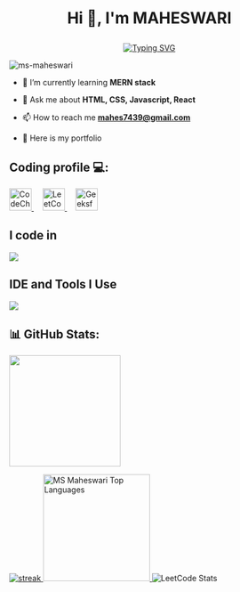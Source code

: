 # <p align="center">Hi 👋, I'm MAHESWARI</p>

<p align="center">
  <a href="https://git.io/typing-svg">
    <img src="https://readme-typing-svg.demolab.com?font=Fira+Code&pause=1000&color=F736A5&center=true&vCenter=true&random=true&width=435&lines=MERN+Stack+Developer+%F0%9F%91%A9%E2%80%8D%F0%9F%92%BB+;Passionate+About+Coding+%3C%2F%3E;Curious+Learner+%F0%9F%93%9A;Problem+Solver+" alt="Typing SVG" />
  </a>
</p>
 
<p align="left">
  <img src="https://komarev.com/ghpvc/?username=ms-maheswari&label=Profile%20views&color=0e75b6&style=flat" alt="ms-maheswari" />
</p>

- 🌱 I’m currently learning **MERN stack**

- 💬 Ask me about **HTML, CSS, Javascript, React**

- 📫 How to reach me **mahes7439@gmail.com**

- 🔭 Here is my portfolio

## Coding profile 💻:

<div align="left">
  <a href="https://www.codechef.com/users/mahes7439" target="_blank">
    <img src="https://cdn.codechef.com/images/cc-logo.svg" alt="CodeChef" width="40" height="40"  />
  </a>
  &nbsp; &nbsp; 
  <a href="https://leetcode.com/ms-maheswari/" target="_blank">
    <img src="https://assets.leetcode.com/users/leetcode/avatar_1568224780.png" alt="LeetCode" width="40" height="40" />
  </a>
  &nbsp; &nbsp; 
  <a href="https://auth.geeksforgeeks.org/user/msmaheswari" target="_blank">
    <img src="https://media.geeksforgeeks.org/wp-content/uploads/20200716222246/Path-219.png" alt="GeeksforGeeks" width="40" height="40"  />
  </a>
</div>



## I code in

<p align="left"> <a href="https://github.com/thinkright20"><img src="https://skillicons.dev/icons?i=c,java,html,css,js,mysql,tailwindcss,mongodb,express,react,nodejs"> </a> </p>

## IDE and Tools I Use

<p align="left"> <a href="https://github.com/thinkright20"><img src="https://skillicons.dev/icons?i=vscode,git,eclipse,github"> </a> </p>

## 📊 GitHub Stats:

<a href="https://github.com/ms-maheswari">
  <img height="200px" src="https://github-readme-stats.vercel.app/api?username=ms-maheswari&hide_border=true&show_icons=true&count_private=true&theme=gruvbox&bg_color=151515">
</p>
</a>
<a href="https://github.com/ms-maheswari">      
<img title="stats" alt="streak" src="https://github-readme-streak-stats.herokuapp.com/?user=ms-maheswari&theme=dark&hide_border=true&stroke=f53b3b"/>
</a> 
<a href="https://github.com/ms-maheswari">
  <img alt="MS Maheswari Top Languages" src="https://github-readme-stats.vercel.app/api/top-langs/?username=ms-maheswari&langs_count=8&layout=compact&theme=gruvbox&hide_border=true&bg_color=151515" height="192px"/>
</a>

<img src="https://leetcard.jacoblin.cool/ms-maheswari?theme=gruvbox&bg=151515&font=Comic%20Neue&ext=contest" alt="LeetCode Stats" />
